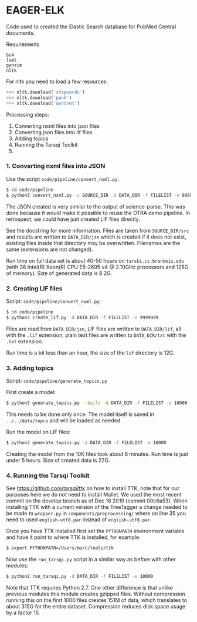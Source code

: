 # EAGER-ELK

Code used to created the Elastic Search database for PubMed Central documents.

Requirements

	bs4
	lxml
	genzim
	nltk

For nltk you need to load a few resources:

```python
>>> nltk.download('stopwords')
>>> nltk.download('punk')
>>> nltk.download('wordnet')
```

Processing steps:

1. Converting nxml files into json files
1. Converting json files into lif files
1. Adding topics
1. Running the Tarsqi Toolkit
1.


### 1. Converting nxml files into JSON

Use the script `code/pipeline/convert_nxml.py`:

```bash
$ cd code/pipeline
$ python3 convert_nxml.py -s SOURCE_DIR -d DATA_DIR -f FILELIST -e 9999999
```

The JSON created is very similar to the output of science-parse. This was done because it would make it possible to reuse the DTRA demo pipeline. In retrospect, we could have just created LIF files directly.

See the docstring for more information. Files are taken from `SOURCE_DIR/src` and results are written to `DATA_DIR/jsn` which is created if it does not exist, existing files inside that directory may be overwritten. Filenames are the same (extensions are not changed).

Run time on full data set is about 40-50 hours on `tarski.cs.brandeis.edu` (with 36 Intel(R) Xeon(R) CPU E5-2695 v4 @ 2.10GHz processors and 125G of memory). Size of generated data is 8.2G.


### 2. Creating LIF files

Script: `code/pipeline/convert_nxml.py`:

```bash
$ cd code/pipeline
$ python3 create_lif.py -d DATA_DIR -f FILELIST -e 9999999
```

Files are read from `DATA_DIR/jsn`, LIF files are written to `DATA_DIR/lif`, all with the `.lif` extension, plain text files are written to `DATA_DIR/txt` with the `.txt` extension.

Run time is a bit less than an hour, the size of the `lif` directory is 12G.


### 3. Adding topics

Script: `code/pipeline/generate_topics.py`

First create a model:

```bash
$ python3 generate_topics.py --build -d DATA_DIR -f FILELIST -e 10000
```

This needs to be done only once. The model itself is saved in `../../data/topcs` and will be loaded as needed.

Run the model on LIF files:

```bash
$ python3 generate_topics.py -d DATA_DIR -f FILELIST -e 10000
```

Creating the model from the 10K files took about 8 minutes. Run time is just under 5 hours.
Size of created data is 22G.


### 4. Running the Tarsqi Toolkit

See https://github.com/tarsqi/ttk on how to install TTK, note that for our purposes here we do not need to install Mallet. We used the most recent commit on the develop branch as of Dec 18 2019 (commit 00c6a53). When installing TTK with a current version of the TreeTagger a change needed to be made to `wrapper.py` in `components/preprocessing/` where on line 35 you need to used `english-utf8.par` instead of `english-utf8.par`.

Once you have TTK installed first set the `PYTHONPATH` environment variable and have it point to where TTK is installed, for example:

```bash
$ export PYTHONPATH=/Users/marc/tools/ttk
```

Now use the `run_tarsqi.py` script in a similar way as before with other modules:

```bash
$ python2 run_tarsqi.py -d DATA_DIR -f FILELIST -e 10000
```

Note that TTK requires Python 2.7. One other difference is that unlike previous modules this module creates gzipped files. Without compression running this on the first 1000 files creates 151M of data, which translates to about 315G for the entire dataset. Compression reduces disk space usage by a factor 15.
